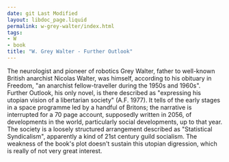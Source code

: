 ```yaml
---
date: git Last Modified
layout: libdoc_page.liquid
permalink: w-grey-walter/index.html
tags:
- W
- book
title: "W. Grey Walter - Further Outlook"
---
```


The neurologist and pioneer of robotics Grey Walter, father to well-known British anarchist Nicolas Walter, was himself, according to his obituary in Freedom, "an anarchist fellow-traveller during the 1950s and 1960s". Further Outlook, his only novel, is there described as "expressing his utopian vision of a libertarian society" (A.F. 1977). It tells of the early stages in a space programme led by a handful of Britons; the narrative is interrupted for a 70 page account, supposedly written in 2056, of developments in the world, particularly social developments, up to that year. The society is a loosely structured arrangement described as "Statistical Syndicalism", apparently a kind of 21st century guild socialism. The weakness of the book's plot doesn't sustain this utopian digression, which is really of not very great interest.